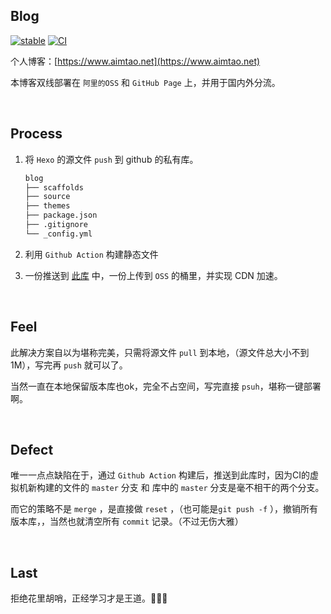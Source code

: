 ## Blog

[![stable](https://img.shields.io/badge/stability-stable-green)](https://www.aimtao.net)  [![CI](https://img.shields.io/badge/CI-passing-green)](https://www.aimtao.net/categories/Practice/github-action-oss/)

个人博客：[https://www.aimtao.net](https://www.aimtao.net)

本博客双线部署在 `阿里的OSS` 和 `GitHub Page` 上，并用于国内外分流。

​    



## Process

1. 将 `Hexo` 的源文件 `push` 到 github 的私有库。

   ```sh
   blog
   ├── scaffolds
   ├── source
   ├── themes
   ├── package.json
   ├── .gitignore
   └── _config.yml
   ```

2. 利用  `Github Action` 构建静态文件

3. 一份推送到 [此库](https://github.com/AimTao/aimtao.github.io) 中，一份上传到 `OSS` 的桶里，并实现 CDN 加速。

​    



## Feel

此解决方案自以为堪称完美，只需将源文件 `pull` 到本地，（源文件总大小不到1M），写完再 `push`  就可以了。

当然一直在本地保留版本库也ok，完全不占空间，写完直接 `psuh`，堪称一键部署啊。

​    



## Defect

唯一一点点缺陷在于，通过  `Github Action`  构建后，推送到此库时，因为CI的虚拟机新构建的文件的 `master` 分支 和  库中的 `master` 分支是毫不相干的两个分支。

而它的策略不是 `merge` ，是直接做 `reset` ，（也可能是`git push -f` ），撤销所有版本库，，当然也就清空所有 `commit` 记录。（不过无伤大雅）

​    

## Last

拒绝花里胡哨，正经学习才是王道。🚀🚀🚀

